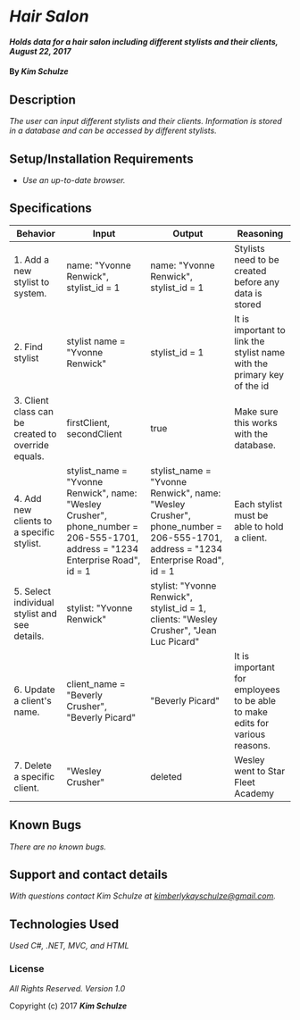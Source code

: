 # _Hair Salon_

#### _Holds data for a hair salon including different stylists and their clients, August 22, 2017_

#### By _**Kim Schulze**_

## Description

_The user can input different stylists and their clients.  Information is stored in a database and can be accessed by different stylists._

## Setup/Installation Requirements

* _Use an up-to-date browser._

## Specifications
| Behavior | Input | Output | Reasoning |
| ---- | ---- | ---- | ---- |
| 1. Add a new stylist to system. | name: "Yvonne Renwick", stylist_id = 1 | name: "Yvonne Renwick", stylist_id = 1 | Stylists need to be created before any data is stored |
| 2. Find stylist | stylist name = "Yvonne Renwick" | stylist_id = 1 | It is important to link the stylist name with the primary key of the id |
| 3. Client class can be created to override equals. | firstClient, secondClient | true | Make sure this works with the database. |
| 4. Add new clients to a specific stylist. | stylist_name = "Yvonne Renwick", name: "Wesley Crusher", phone_number = 206-555-1701, address = "1234 Enterprise Road", id = 1 | stylist_name = "Yvonne Renwick", name: "Wesley Crusher", phone_number = 206-555-1701, address = "1234 Enterprise Road", id = 1 | Each stylist must be able to hold a client. |
| 5. Select individual stylist and see details. | stylist: "Yvonne Renwick" | stylist: "Yvonne Renwick", stylist_id = 1, clients: "Wesley Crusher", "Jean Luc Picard" |
| 6. Update a client's name. | client_name = "Beverly Crusher", "Beverly Picard" | "Beverly Picard" | It is important for employees to be able to make edits for various reasons. |
| 7. Delete a specific client. | "Wesley Crusher" | deleted | Wesley went to Star Fleet Academy |

## Known Bugs

_There are no known bugs._

## Support and contact details

_With questions contact Kim Schulze at kimberlykayschulze@gmail.com._

## Technologies Used

_Used C#, .NET, MVC, and HTML_

### License

*All Rights Reserved.  Version 1.0*

Copyright (c) 2017 **_Kim Schulze_**
